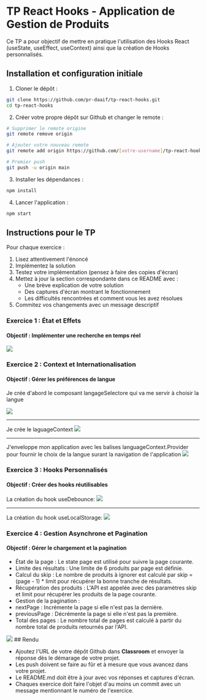 # TP React Hooks - Application de Gestion de Produits

Ce TP a pour objectif de mettre en pratique l'utilisation des Hooks React (useState, useEffect, useContext) ainsi que la création de Hooks personnalisés.

## Installation et configuration initiale

1. Cloner le dépôt :
```bash
git clone https://github.com/pr-daaif/tp-react-hooks.git
cd tp-react-hooks
```

2. Créer votre propre dépôt sur Github et changer le remote :
```bash
# Supprimer le remote origine
git remote remove origin

# Ajouter votre nouveau remote
git remote add origin https://github.com/[votre-username]/tp-react-hooks.git

# Premier push
git push -u origin main
```

3. Installer les dépendances :
```bash
npm install
```

4. Lancer l'application :
```bash
npm start
```

## Instructions pour le TP

Pour chaque exercice :
1. Lisez attentivement l'énoncé
2. Implémentez la solution
3. Testez votre implémentation (pensez à faire des copies d'écran)
4. Mettez à jour la section correspondante dans ce README avec :
   - Une brève explication de votre solution
   - Des captures d'écran montrant le fonctionnement
   - Les difficultés rencontrées et comment vous les avez résolues
5. Commitez vos changements avec un message descriptif

### Exercice 1 : État et Effets 
#### Objectif : Implémenter une recherche en temps réel

<img src = "./src/image/1.png"/>

### Exercice 2 : Context et Internationalisation
#### Objectif : Gérer les préférences de langue

Je crée d'abord le composant langageSelectore qui va me servir à choisir la langue 

<img src = "./src/image/2.png"/>
<hr>
Je crée le laguageContext

<img src = "./src/image/3.png"/>
<hr>
J'enveloppe mon application avec les balises languageContext.Provider pour fournir le choix de la langue surant la navigation de l'application
<img src = "./src/image/4.png"/>




### Exercice 3 : Hooks Personnalisés
#### Objectif : Créer des hooks réutilisables
La création du hook useDebounce:
<img src = "./src/image/5.png"/>
<hr>
La création du hook useLocalStorage:
<img src = "./src/image/6.png"/>

### Exercice 4 : Gestion Asynchrone et Pagination
#### Objectif : Gérer le chargement et la pagination
<ul>
<li>État de la page : Le state page est utilisé pour suivre la page courante.</li>
<li>Limite des résultats : Une limite de 6 produits par page est définie.</li>
<li>Calcul du skip : Le nombre de produits à ignorer est calculé par skip = (page - 1) * limit pour récupérer la bonne tranche de résultats.</li>
<li>Récupération des produits : L'API est appelée avec des paramètres skip et limit pour récupérer les produits de la page courante.</li>
<li>Gestion de la pagination :</li>
<li>nextPage : Incrémente la page si elle n'est pas la dernière.</li>
<li>previousPage : Décrémente la page si elle n'est pas la première.</li>
<li>Total des pages : Le nombre total de pages est calculé à partir du nombre total de produits retournés par l'API.</li>
</ul>
<img src = "./src/image/7.png"/>
## Rendu

- Ajoutez l'URL de votre dépôt Github dans  **Classroom** et envoyer la réponse dès le démarage de votre projet.
- Les push doivent se faire au fûr et à mesure que vous avancez dans votre projet.
- Le README.md doit être à jour avec vos réponses et captures d'écran. 
- Chaques exercice doit faire l'objet d'au moins un commit avec un message mentionnant le numéro de l'exercice.
